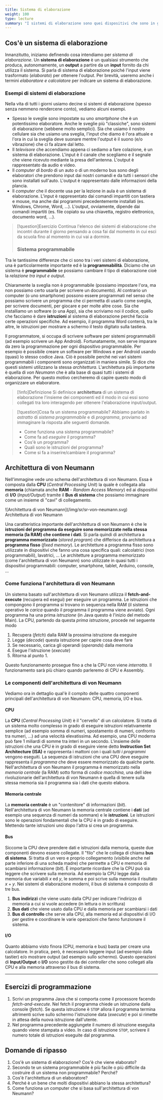 ```yaml
---
title: Sistema di elaborazione
weight: 100
type: lecture
summary: "I sistemi di elaborazione sono quei dispositivi che sono in grado di elaborare dati. Spesso questi possono essere programmati per fare delle specifiche elaborazioni."
---
```


## Cos'è un sistema di elaborazione
Innanzitutto, iniziamo definendo cosa intendiamo per *sistema di elaborazione*.
Un **sistema di elaborazione** è un qualsiasi strumento che produca, autonomamente, un **output** a partire da un **input**  fornito da chi utilizza il sistema. Si parla di sistema di elaborazione poiché l'input viene trasformato (*elaborato*) per ottenere l'output. Per brevità, useremo anche i termini *elaboratore e calcolatore* per indicare un sistema di elaborazione.

### Esempi di sistemi di elaborazione
Nella vita di tutti i giorni usiamo decine si sistemi di elaborazione (spesso senza nemmeno rendercene conto), vediamo alcuni esempi.

* Spesso le sveglie sono impostate su uno *smartphone* che è un potentissimo elaboratore. Anche le sveglie più "classiche", sono sistemi di elaborazione (sebbene molto semplici). Sia che usiamo il nostro cellulare sia che usiamo una sveglia, l'input che diamo è l'ora attuale e l'ora in cui la sveglia deve suonare mentre l'output è il suono (e/o vibrazione) che ci fa alzare dal letto.
* Il *televisore* che accendiamo appena ci sediamo a fare colazione, è un sistema di elaborazione. L'input è il canale che scegliamo e il segnale che viene ricevuto mediante la presa dell'antenna. L'output è rappresentato da audio e video.
* Il *computer di bordo* di un auto o di un moderno bus sono degli elaboratori che prendono input dai nostri comandi e da tutti i sensori che sono installati sull'auto. L'output è rappresentato dalle informazioni della plancia.
* Il *computer* che il docente usa per la lezione in aula è un sistema di elaborazione. L'input è rappresentato dai comandi impartiti con tastiera e mouse, ma anche dai programmi precedentemente installati (es. Windows, Chrome, Word, ...). L'output, ovviamente, dipende dai comandi impartiti (es. file copiato su una chiavetta, registro elettronico, documento word, ...).

> [!question]Esercizio
> Continua l'elenco dei sistemi di elaborazione che incontri durante il giorno pensando a cosa fai dal momento in cui esci da scuola fino al momento in cui vai a dormire.
>
> ### Sistema programmabile
Tra le tantissime differenze che ci sono tra i veri sistemi di elaborazione, una è particolarmente importante ed è la **programmabilità**. Diciamo che un sistema è **programmabile** se possiamo cambiare il tipo di elaborazione cioè la *relazione tra input e output*.

Chiaramente la sveglia non è programmabile (possiamo impostare l'ora, ma non possiamo certo usarla per scrivere un documento). Al contrario un computer (o uno smartphone) possono essere programmati nel senso che possiamo scrivere un programma che ci permetta di usarlo come sveglia, per scrivere documenti, per giocare e per molte altre cose. Sia che installiamo un software (o una App), sia che scriviamo noi il codice, quello che facciamo è dare **istruzioni** al sistema di elaborazione perché faccia certe operazioni specifiche. Ad esempio, il programma Word conterrà, tra le altre, le istruzioni per mostrare a schermo il testo digitato sulla tastiera.

Il programmatore, si occupa di scrivere software per sistemi programmabili (ad esempio scrivere un App Android). Fortunatamente, non serve imparare da zero la programmazione per ogni dispositivo programmabile. Per esempio è possibile creare un software per Windows e per Android usando (quasi) lo stesso codice Java. Ciò è possibile perché nei vari sistemi programmabili i componenti sono organizzati in maniera simile. Si dice che questi sistemi utilizzano la stessa *architettura*. L'architettura più importante è quella di *von Neumann* che è alla base di quasi tutti i sistemi di elaborazione. Per questo motivo cercheremo di capire questo modo di organizzare un elaboratore.

> [!info]Definizione
> Si definisce **architettura** di un sistema di elaborazione l'insieme dei componenti ed il modo in cui essi sono collegati tra loro interagendo per ottenere l'elaborazione input/output.

> [!question]Cosa fa un sistema programmabile?
>Abbiamo parlato in *astratto* di *sistema programmabile* e di *programma*, proviamo ad immaginare la risposta alle seguenti domande.
> * Come funziona una sistema programmabile? 
> * Come fa ad *eseguire* il programma? 
> * Cos'è un programma?
> * Quali sono le istruzioni del programma?
> * Come si fa a inserire/cambiare il programma?

## Architettura di von Neumann

Nell'immagine vede uno schema dell'architettura di von Neumann. Essa è composta dalla **CPU** (*Central Processing Unit*) la quale è collegata alla **memoria** (chiamata anche **RAM** - *Random Access Memory*) ed ai dispositivi di **I/O** (*Input/Output*) tramite il **Bus di sistema** che possiamo immaginare come un insieme di "cavi" di collegamento. 

<div className="flex justify-center bg-white rounded-2xl shadow-lg dark:shadow-gray-500 mb-2">
![Architettura di von Neumann](/img/sr/sr-von-neumann.svg)
<div className="flex justify-center font-base font-thin text-gray-800">Architettura di von Neumann</div>
</div>

Una caratteristica importante dell'architettura di von Neumann è che le **istruzioni del programma da eseguire sono memorizzate nella stessa memoria (la RAM) che contiene i dati**. Si parla quindi di architettura a **programma memorizzato** (*stored program*) che differisce da architettura a **programma fisso** (*fixed memory*). Le architetture a programma fisso sono utilizzate in dispositivi che fanno una cosa specifica quali: calcolatrici (non programmabili), lavatrici, ... Le architetture a programma memorizzato (come l'architettura di von Neumann) sono utilizzate in quasi tutti i dispositivi programmabili: computer, smartphone, tablet, Arduino, console, ...

### Come funziona l'architettura di von Neumann

Un sistema basato sull'architettura di von Neumann utilizza il **fetch-and-execute** (recupera ed esegui) per eseguire un programma. Le istruzioni che compongono il programma si trovano in sequenza nella RAM (il sistema operativo le *carica* quando il programma il programma viene avviato). Ogni programma ha una prima *istruzione* (in Java questo è l'inizio del metodo Main). La CPU, partendo da questa *prima istruzione*, procede nel seguente modo

1. Recupera (*fetch*) dalla RAM la prossima istruzione da eseguire
2. Legge (*decode*) questa istruzione per capire cosa deve fare
3. Se necessario, carica gli operandi (*operands*) dalla memoria
4. Esegue l'istruzione (*execute*)
5. Ritorna al punto 1.

Questo funzionamento prosegue fino a che la CPU non viene *interrotta*. Il funzionamento sarà più chiaro quando parleremo di CPU e Assembly.

### Le componenti dell'architettura di von Neumann
Vediamo ora in dettaglio qual'è il compito delle quattro componenti principali dell'architettura di von Neumann: CPU, memoria, I/O e bus.

#### CPU
La **CPU** (*Central Processing Unit*) è il "cervello" di un calcolatore. Si tratta di un sistema molto complesso in grado di eseguire istruzioni relativamente semplice (ad esempio somma di numeri, spostamento di numeri, confronto tra numeri, ...) ad una velocità elevatissima. Ad esempio, una CPU moderna può fare 1 miliardi di somme tra interi in un secondo. L'insieme delle istruzioni che una CPU è in grado di eseguire viene detto **Instruction Set Architecture (ISA)** e rappresenta i mattoni con i quali *tutti i programmi* vengono eseguiti. La sequenza di istruzioni che una CPU deve eseguire rappresenta il *programma* che deve essere memorizzato da qualche parte. Nell'architettura di von Neumann il programma è memorizzato nella *memoria centrale* (la RAM) sotto forma di *codice macchina*, una dell idee rivoluzionarie dell'architettura di von Neumann è quella di tenere sulla stessa memoria sia il programma sia i dati che questo elabora.

#### Memoria centrale
La **memoria centrale** è un "contenitore" di informazioni (*bit*). Nell'architettura di von Neumann la memoria centrale contiene i **dati** (ad esempio una sequenza di numeri da sommare) e le **istruzioni**. Le istruzioni sono le operazioni fondamentali che la CPU è in grado di eseguire. Mettendo tante istruzioni uno dopo l'altra si crea un programma.

#### Bus
Siccome la CPU deve prendere dati e istruzioni dalla memoria, queste due componenti devono essere collegate. Il "filo" che le collega di chiama **bus di sistema**. Si tratta di un vero e proprio collegamento (visibile anche nel parte inferiore di una scheda madre) che permette a CPU e memoria di scambiarsi informazione (*bit*). È importante ricordare che la CPU può sia leggere che scrivere sulla memoria. Ad esempio la CPU legge dalla memoria due variabili $x$ ed $y$, le somma e poi scrive sulla memoria il risultato $x+y$.
Nei sistemi di elaborazione moderni, il bus di sistema è composto di tre bus.

1. **Bus indirizzi** che viene usato dalla CPU per indicare l'indirizzo di memoria a cui si vuole accedere (in lettura o in scrittura)
2. **Bus dati** che viene usato dalla CPU e dalla memoria per scambiarsi i dati
3. **Bus di controllo** che serve alla CPU, alla memoria ed ai dispositivi di I/O per gestire e coordinare le varie operazioni che fanno funzionare il sistema.

#### I/O
Quanto abbiamo visto finora (CPU, memoria e bus) basta per creare una calcolatore. In pratica, però, è necessario leggere input (ad esempio dalla tastier) e/o mostrare output (ad esempio sullo schermo). Questo operazioni di **Input/Output** o **I/O** sono gestite da dei *controller* che sono collegati alla CPU e alla memoria attraverso il bus di sistema.

____

## Esercizi di programmazione

1. Scrivi un programma Java che si comporta come il processore facendo *fetch-and-execute*. Nel fetch il programma chiede un istruzione dalla console (*fetch*). Se questa istruzione è ``STOP`` allora il programma termina altrimenti scrive sullo schermo l'istruzione data (*execute*) e poi si rimette in attesa della nuova istruzione dall'utente.
2. Nel programma precedente aggiungete il numero di istruzione eseguita quando viene stampata a video. In caso di istruzione ``STOP``, scrivere il numero totale di istruzioni eseguite dal programma.

## Domande di ripasso
1. Cos'è un sistema di elaborazione? Cos'è che viene elaborato? 
2. Secondo te un sistema programmabile è più facile o più difficile da costruire di un sistema non programmabile? Perché? 
3. Cos'è l'architettura di un elaboratore?
4. Perché è un bene che molti dispositivi abbiano la stessa architettura?
5. Come funziona un computer che si basa sull'architettura di von Neumann? 
